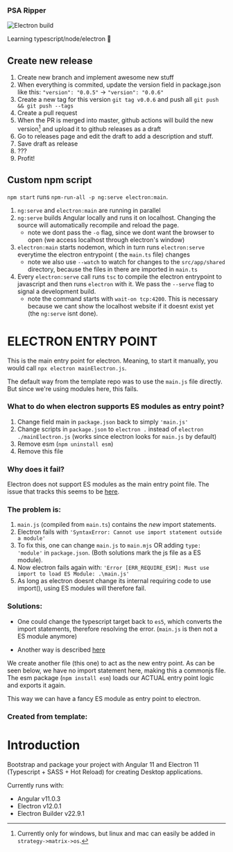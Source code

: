 ### PSA Ripper

![Electron build](https://github.com/HeleleF/psaripper/actions/workflows/build.yml/badge.svg)

Learning typescript/node/electron 🧐

## Create new release

1. Create new branch and implement awesome new stuff
2. When everything is commited, update the version field in package.json like this: `"version": "0.0.5"` -> `"version": "0.0.6"`
3. Create a new tag for this version `git tag v0.0.6` and push all `git push && git push --tags`
4. Create a pull request
5. When the PR is merged into master, github actions will build the new version[^1] and upload it to github releases as a draft
6. Go to releases page and edit the draft to add a description and stuff.
7. Save draft as release
8. ???
9. Profit!

[^1]: Currently only for windows, but linux and mac can easily be added in `strategy->matrix->os`.

## Custom npm script

`npm start` runs `npm-run-all -p ng:serve electron:main`.

1. `ng:serve` and `electron:main` are running in parallel
2. `ng:serve` builds Angular locally and runs it on localhost. Changing the source will automatically recompile and reload the page.
    - note we dont pass the `-o` flag, since we dont want the browser to open (we access localhost through electron's window)
3. `electron:main` starts nodemon, which in turn runs `electron:serve` everytime the electron entrypoint ( the `main.ts` file) changes
    - note we also use `--watch` to watch for changes to the `src/app/shared` directory, because the files in there are imported in `main.ts`
4. Every `electron:serve` call runs `tsc` to compile the electron entrypoint to javascript and then runs `electron` with it. We pass the `--serve` flag to signal a development build.
    - note the command starts with `wait-on tcp:4200`. This is necessary because we cant show the localhost website if it doesnt exist yet (the `ng:serve` isnt done).

# ELECTRON ENTRY POINT

This is the main entry point for electron.
Meaning, to start it manually, you would call `npx electron mainElectron.js`.

The default way from the template repo was to use the `main.js` file directly.
But since we're using modules here, this fails.

### What to do when electron supports ES modules as entry point?

1. Change field main in `package.json` back to simply `'main.js'`
2. Change scripts in `package.json` to `electron .` instead of `electron ./mainElectron.js` (works since electron looks for `main.js` by default)
3. Remove esm (`npm uninstall esm`)
4. Remove this file

### Why does it fail?

Electron does not support ES modules as the main entry point file.
The issue that tracks this seems to be [here](https://github.com/electron/electron/issues/21457).

### The problem is:

1. `main.js` (compiled from `main.ts`) contains the _new_ import statements.
2. Electron fails with `'SyntaxError: Cannot use import statement outside a module'`
3. To fix this, one can change `main.js` to `main.mjs` OR adding `type: 'module'` in `package.json`. (Both solutions mark the js file as a ES module).
4. Now electron fails again with: `'Error [ERR_REQUIRE_ESM]: Must use import to load ES Module: .\main.js'`
5. As long as electron doesnt change its internal requiring code to use import(), using ES modules will therefore fail.

### Solutions:

-   One could change the typescript target back to `es5`, which converts the import statements, therefore resolving the error. (`main.js` is then not a ES module anymore)

-   Another way is described [here](https://github.com/electron/electron/issues/21457#issuecomment-703298653)

We create another file (this one) to act as the new entry point. As can be seen below, we have no import statement here, making this a commonjs file.
The esm package (`npm install esm`) loads our ACTUAL entry point logic and exports it again.

This way we can have a fancy ES module as entry point to electron.

### Created from template:

# Introduction

Bootstrap and package your project with Angular 11 and Electron 11 (Typescript + SASS + Hot Reload) for creating Desktop applications.

Currently runs with:

-   Angular v11.0.3
-   Electron v12.0.1
-   Electron Builder v22.9.1
